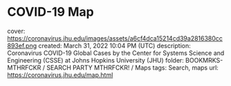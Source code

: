 # COVID-19 Map

cover: https://coronavirus.jhu.edu/images/assets/a6cf4dca15214cd39a2816380cc893ef.png
created: March 31, 2022 10:04 PM (UTC)
description: Coronavirus COVID-19 Global Cases by the Center for Systems Science and Engineering (CSSE) at Johns Hopkins University (JHU)
folder: BOOKMRKS-MTHRFCKR / SEARCH PARTY MTHRFCKR! / Maps
tags: Search, maps
url: https://coronavirus.jhu.edu/map.html